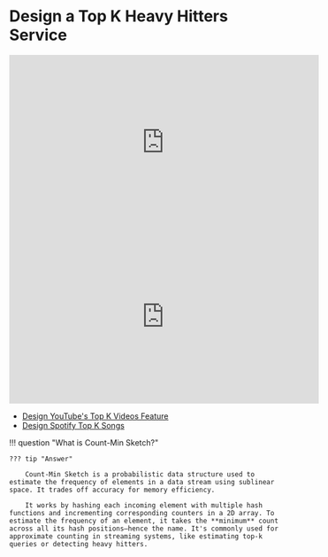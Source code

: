 # Design a Top K Heavy Hitters Service

<iframe width="560" height="315" src="https://www.youtube.com/embed/1lfktgZ9Eeo?si=tALjdAVxJFmpyZc8" title="YouTube video player" frameborder="0" allow="accelerometer; autoplay; clipboard-write; encrypted-media; gyroscope; picture-in-picture; web-share" referrerpolicy="strict-origin-when-cross-origin" allowfullscreen></iframe>

<iframe width="560" height="315" src="https://www.youtube.com/embed/HjazbLlrWxI?si=Gdo1_g7reIakUysR" title="YouTube video player" frameborder="0" allow="accelerometer; autoplay; clipboard-write; encrypted-media; gyroscope; picture-in-picture; web-share" referrerpolicy="strict-origin-when-cross-origin" allowfullscreen></iframe>

- [Design YouTube's Top K Videos Feature](https://www.hellointerview.com/learn/system-design/problem-breakdowns/top-k)
- [Design Spotify Top K Songs](https://systemdesignschool.io/problems/topk/solution)


!!! question "What is Count-Min Sketch?"

    ??? tip "Answer"

        Count-Min Sketch is a probabilistic data structure used to estimate the frequency of elements in a data stream using sublinear space. It trades off accuracy for memory efficiency.

        It works by hashing each incoming element with multiple hash functions and incrementing corresponding counters in a 2D array. To estimate the frequency of an element, it takes the **minimum** count across all its hash positions—hence the name. It's commonly used for approximate counting in streaming systems, like estimating top-k queries or detecting heavy hitters.

